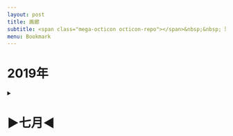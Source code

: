 ```yaml
---
layout: post
title: 画廊
subtitle: <span class="mega-octicon octicon-repo"></span>&nbsp;&nbsp; 雅俗共赏
menu: Bookmark
---
```


# 2019年
<details>
  <summary><h1 style="font-size:200%">▶七月◀</h1></summary>

  <img src="https://github.com/Atelier-Icelf/ImageDept/raw/master/Anime/Cirno_50921982.jpg"  alt="湖上冰精" /> 
  <img src="https://raw.githubusercontent.com/Atelier-Icelf/ImageDept/master/Anime/FirelinkShrine.png"  alt="火鸡场" /> 
  <img src="https://raw.githubusercontent.com/Atelier-Icelf/ImageDept/master/Anime/JKx2.jpg"  alt="jkx2" /> 
  <img src="https://github.com/Atelier-Icelf/ImageDept/raw/master/Anime/Nekomimi.png"  alt="Nekomimi" /> 
  <img src="https://github.com/Atelier-Icelf/ImageDept/raw/master/Anime/MarianoAndTiara.png"  alt="MarianoAndTiara" /> 

<details>
  <summary><div class="text" style=" text-align:center;"><h1 style="font-size:150%">▶▶GKD◀◀</h1></div></summary>

  <img src="https://raw.githubusercontent.com/Atelier-Icelf/ImageDept/master/Anime/5ro/MarianoAndTiara_ero.png"  alt="MarianoAndTiara_ero" /> 
</details>
  
<details>
  <summary><div class="text" style=" text-align:center;"><h1 style="font-size:150%">▶▶GKD◀◀</h1></div></summary>

  <img src="https://raw.githubusercontent.com/Atelier-Icelf/ImageDept/master/Anime/5ro/yande.re%20257970%20bottomless%20breasts%20cum%20dress_shirt%20galette%20k-ko%20nadeshiko_futaba%20nipples%20no_bra%20onii-chan_sharing%20open_shirt.jpg"  alt="ero1" /> 
  <img src="https://raw.githubusercontent.com/Atelier-Icelf/ImageDept/master/Anime/5ro/yande.re%20257695%20partial_scan%20raw_scan.jpg"  alt="ero2" /> 
</details>
 
  <img src="https://raw.githubusercontent.com/Atelier-Icelf/ImageDept/master/images/Darksouls/Dark-Souls-3-Dark-Souls-%D1%84%D1%8D%D0%BD%D0%B4%D0%BE%D0%BC%D1%8B-crossover-3210995.png"  alt="ds3" /> 
  <img src="https://raw.githubusercontent.com/Atelier-Icelf/ImageDept/master/images/Darksouls/Anime-Silence-Girl-Kirisame-Marisa-Touhou-Project-3188943.png"  alt="ds3-2" /> 
  <img src="https://github.com/Atelier-Icelf/ImageDept/raw/master/images/Darksouls/%E5%86%B7%E5%86%BD%E8%B0%B7.png"  alt="冷冽谷" /> 
  
<details>
  <summary><div class="text" style=" text-align:center;"><h1 style="font-size:150%">▶▶Daisuke!◀◀</h1></div></summary>
  
  <img src="https://raw.githubusercontent.com/Atelier-Icelf/ImageDept/master/images/Others/daisuke.gif"  alt="daisuke" /> 
</details>

</details>

  


